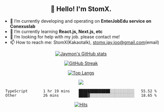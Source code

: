 <h2 align="center">👋 Hello! I'm StomX.</h2>

- 🔭 I’m currently developing and operating on **EnterJobEdu service on Conexuslab**
- 🌱 I’m currently learning **React.js, Next.js, etc**
- 🤔 I’m looking for help with my job. please contact me!
- 📫 How to reach me: StomX(Kakaotalk), stomx.jay.joo@gmail.com(email)

<!--
**stomx/stomx** is a ✨ _special_ ✨ repository because its `README.md` (this file) appears on your GitHub profile.

Here are some ideas to get you started:

- 🔭 I’m currently working on ...
- 🌱 I’m currently learning ...
- 👯 I’m looking to collaborate on ...
- 🤔 I’m looking for help with ...
- 💬 Ask me about ...
- 📫 How to reach me: ...
- 😄 Pronouns: ...
- ⚡ Fun fact: ...
-->
<div style="text-align:center;">

  [![Jaymon's GitHub stats](https://github-readme-stats.vercel.app/api?username=stomx&count_private=true&show_icons=true&theme=dracula)](#)

  [![GitHub Streak](http://github-readme-streak-stats.herokuapp.com?user=stomx&theme=dracula&hide_border=false&date_format=%5BY.%5Dn.j)](https://git.io/streak-stats)
  
  [![Top Langs](https://github-readme-stats.vercel.app/api/top-langs/?username=stomx&layout=compact&theme=dracula)](#)

  <a href="https://opgc.me/#/users/stomx" target="_blank"><img src="https://api.opgc.me/githubs/users/stomx/tag/?theme=dracula" /></a>
  
  <!--START_SECTION:waka-->

```text
TypeScript       1 hr 19 mins    ██████████████░░░░░░░░░░░   55.52 %
Other            26 mins         ████▓░░░░░░░░░░░░░░░░░░░░   18.65 %
```

<!--END_SECTION:waka-->
  
  [![Hits](https://hits.seeyoufarm.com/api/count/incr/badge.svg?url=https%3A%2F%2Fgithub.com%2Fstomx%2Fhit-counter&count_bg=%2379C83D&title_bg=%23555555&icon=&icon_color=%23E7E7E7&title=hits&edge_flat=false)](https://hits.seeyoufarm.com)

</div>
